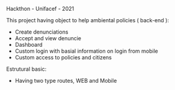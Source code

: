Hackthon - Unifacef - 2021

This project having object to help ambiental policies ( back-end ):
- Create denunciations
- Accept and view denuncie
- Dashboard
- Custom login with basial information on login from mobile
- Custom access to policies and citizens

Estrutural basic:
- Having two type routes, WEB and Mobile
